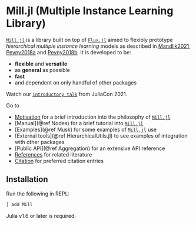 # Mill.jl (Multiple Instance Learning Library)

[`Mill.jl`](https://github.com/CTUAvastLab/Mill.jl) is a library built on top of [`Flux.jl`](https://fluxml.ai) aimed to flexibly prototype *hierarchical multiple instance learning* models as described in [Mandlik2021](@cite), [Pevny2018a](@cite) and  [Pevny2018b](@cite). It is developed to be:

* **flexible** and **versatile**
* as **general** as possible
* **fast** 
* and dependent on only handful of other packages

Watch our [`introductory talk`](https://www.youtube.com/watch?v=Bf0CvltIDbE) from JuliaCon 2021.

Go to

* [Motivation](@ref) for a brief introduction into the philosophy of [`Mill.jl`](https://github.com/CTUAvastLab/Mill.jl)
* [Manual](@ref Nodes) for a brief tutorial into [`Mill.jl`](https://github.com/CTUAvastLab/Mill.jl) 
* [Examples](@ref Musk) for some examples of [`Mill.jl`](https://github.com/CTUAvastLab/Mill.jl) use
* [External tools](@ref HierarchicalUtils.jl) to see examples of integration with other packages
* [Public API](@ref Aggregation) for an extensive API reference
* [References](@ref) for related literature
* [Citation](@ref) for preferred citation entries

## Installation

Run the following in REPL:

```julia
] add Mill
```

Julia v1.6 or later is required.
